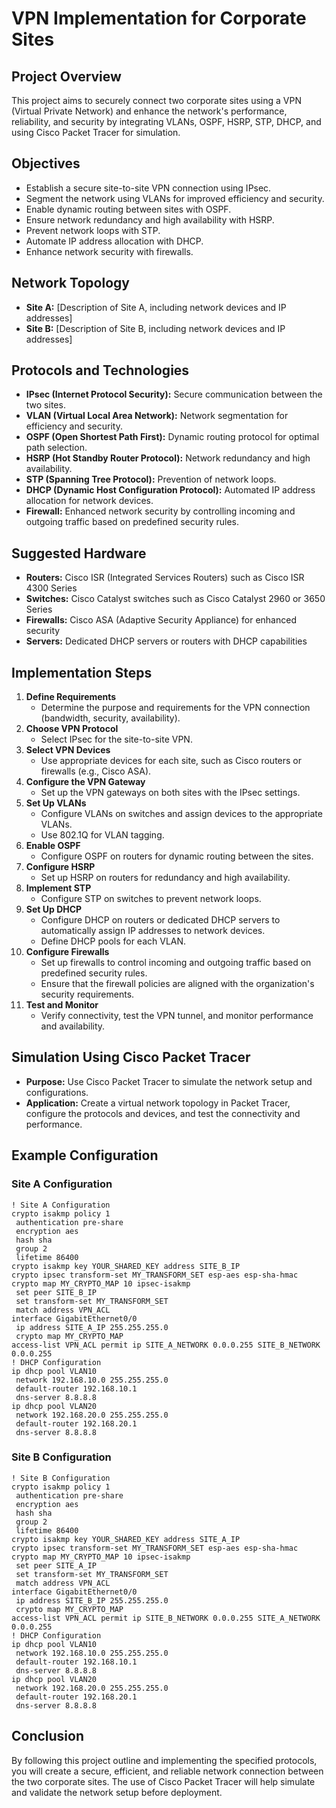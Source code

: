
# VPN Implementation for Corporate Sites

## Project Overview
This project aims to securely connect two corporate sites using a VPN (Virtual Private Network) and enhance the network's performance, reliability, and security by integrating VLANs, OSPF, HSRP, STP, DHCP, and using Cisco Packet Tracer for simulation.

## Objectives
- Establish a secure site-to-site VPN connection using IPsec.
- Segment the network using VLANs for improved efficiency and security.
- Enable dynamic routing between sites with OSPF.
- Ensure network redundancy and high availability with HSRP.
- Prevent network loops with STP.
- Automate IP address allocation with DHCP.
- Enhance network security with firewalls.

## Network Topology
- **Site A:** [Description of Site A, including network devices and IP addresses]
- **Site B:** [Description of Site B, including network devices and IP addresses]

## Protocols and Technologies
- **IPsec (Internet Protocol Security):** Secure communication between the two sites.
- **VLAN (Virtual Local Area Network):** Network segmentation for efficiency and security.
- **OSPF (Open Shortest Path First):** Dynamic routing protocol for optimal path selection.
- **HSRP (Hot Standby Router Protocol):** Network redundancy and high availability.
- **STP (Spanning Tree Protocol):** Prevention of network loops.
- **DHCP (Dynamic Host Configuration Protocol):** Automated IP address allocation for network devices.
- **Firewall:** Enhanced network security by controlling incoming and outgoing traffic based on predefined security rules.

## Suggested Hardware
- **Routers:** Cisco ISR (Integrated Services Routers) such as Cisco ISR 4300 Series
- **Switches:** Cisco Catalyst switches such as Cisco Catalyst 2960 or 3650 Series
- **Firewalls:** Cisco ASA (Adaptive Security Appliance) for enhanced security
- **Servers:** Dedicated DHCP servers or routers with DHCP capabilities

## Implementation Steps
1. **Define Requirements**
   - Determine the purpose and requirements for the VPN connection (bandwidth, security, availability).
2. **Choose VPN Protocol**
   - Select IPsec for the site-to-site VPN.
3. **Select VPN Devices**
   - Use appropriate devices for each site, such as Cisco routers or firewalls (e.g., Cisco ASA).
4. **Configure the VPN Gateway**
   - Set up the VPN gateways on both sites with the IPsec settings.
5. **Set Up VLANs**
   - Configure VLANs on switches and assign devices to the appropriate VLANs.
   - Use 802.1Q for VLAN tagging.
6. **Enable OSPF**
   - Configure OSPF on routers for dynamic routing between the sites.
7. **Configure HSRP**
   - Set up HSRP on routers for redundancy and high availability.
8. **Implement STP**
   - Configure STP on switches to prevent network loops.
9. **Set Up DHCP**
   - Configure DHCP on routers or dedicated DHCP servers to automatically assign IP addresses to network devices.
   - Define DHCP pools for each VLAN.
10. **Configure Firewalls**
    - Set up firewalls to control incoming and outgoing traffic based on predefined security rules.
    - Ensure that the firewall policies are aligned with the organization's security requirements.
11. **Test and Monitor**
    - Verify connectivity, test the VPN tunnel, and monitor performance and availability.

## Simulation Using Cisco Packet Tracer
- **Purpose:** Use Cisco Packet Tracer to simulate the network setup and configurations.
- **Application:** Create a virtual network topology in Packet Tracer, configure the protocols and devices, and test the connectivity and performance.

## Example Configuration
### Site A Configuration
```
! Site A Configuration
crypto isakmp policy 1
 authentication pre-share
 encryption aes
 hash sha
 group 2
 lifetime 86400
crypto isakmp key YOUR_SHARED_KEY address SITE_B_IP
crypto ipsec transform-set MY_TRANSFORM_SET esp-aes esp-sha-hmac
crypto map MY_CRYPTO_MAP 10 ipsec-isakmp
 set peer SITE_B_IP
 set transform-set MY_TRANSFORM_SET
 match address VPN_ACL
interface GigabitEthernet0/0
 ip address SITE_A_IP 255.255.255.0
 crypto map MY_CRYPTO_MAP
access-list VPN_ACL permit ip SITE_A_NETWORK 0.0.0.255 SITE_B_NETWORK 0.0.0.255
! DHCP Configuration
ip dhcp pool VLAN10
 network 192.168.10.0 255.255.255.0
 default-router 192.168.10.1
 dns-server 8.8.8.8
ip dhcp pool VLAN20
 network 192.168.20.0 255.255.255.0
 default-router 192.168.20.1
 dns-server 8.8.8.8
```
### Site B Configuration
```
! Site B Configuration
crypto isakmp policy 1
 authentication pre-share
 encryption aes
 hash sha
 group 2
 lifetime 86400
crypto isakmp key YOUR_SHARED_KEY address SITE_A_IP
crypto ipsec transform-set MY_TRANSFORM_SET esp-aes esp-sha-hmac
crypto map MY_CRYPTO_MAP 10 ipsec-isakmp
 set peer SITE_A_IP
 set transform-set MY_TRANSFORM_SET
 match address VPN_ACL
interface GigabitEthernet0/0
 ip address SITE_B_IP 255.255.255.0
 crypto map MY_CRYPTO_MAP
access-list VPN_ACL permit ip SITE_B_NETWORK 0.0.0.255 SITE_A_NETWORK 0.0.0.255
! DHCP Configuration
ip dhcp pool VLAN10
 network 192.168.10.0 255.255.255.0
 default-router 192.168.10.1
 dns-server 8.8.8.8
ip dhcp pool VLAN20
 network 192.168.20.0 255.255.255.0
 default-router 192.168.20.1
 dns-server 8.8.8.8
```
## Conclusion
By following this project outline and implementing the specified protocols, you will create a secure, efficient, and reliable network connection between the two corporate sites. The use of Cisco Packet Tracer will help simulate and validate the network setup before deployment.
